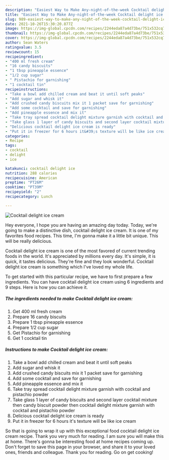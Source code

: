 ```yaml
---
description: "Easiest Way to Make Any-night-of-the-week Cocktail delight ice cream"
title: "Easiest Way to Make Any-night-of-the-week Cocktail delight ice cream"
slug: 989-easiest-way-to-make-any-night-of-the-week-cocktail-delight-ice-cream
date: 2021-10-26T15:30:20.877Z
image: https://img-global.cpcdn.com/recipes/2244eda87a4d73be/751x532cq70/cocktail-delight-ice-cream-recipe-main-photo.jpg
thumbnail: https://img-global.cpcdn.com/recipes/2244eda87a4d73be/751x532cq70/cocktail-delight-ice-cream-recipe-main-photo.jpg
cover: https://img-global.cpcdn.com/recipes/2244eda87a4d73be/751x532cq70/cocktail-delight-ice-cream-recipe-main-photo.jpg
author: Sean Waters
ratingvalue: 3.5
reviewcount: 15
recipeingredient:
- "400 ml fresh cream"
- "16 candy biscuits"
- "1 tbsp pineapple essence"
- "1/2 cup sugar"
- " Pistachio for garnishing"
- "1 cocktail tin"
recipeinstructions:
- "Take a bowl add chilled cream and beat it until soft peaks"
- "Add sugar and whisk it"
- "Add crushed candy biscuits mix it 1 packet save for garnishing"
- "Add some cocktail and save for garnishing"
- "Add pineapple essence and mix it"
- "Take tray spread cocktail delight mixture garnish with cocktail and pistachio powder"
- "Take glass 1 layer of candy biscuits and second layer cocktail mixture then candy biscuit powder then cocktail delight mixture garnish with cocktail and pistachio powder"
- "Delicious cocktail delight ice cream is ready"
- "Put it in freezer for 6 hours it&#39;s texture will be like ice cream"
categories:
- Recipe
tags:
- cocktail
- delight
- ice

katakunci: cocktail delight ice 
nutrition: 288 calories
recipecuisine: American
preptime: "PT26M"
cooktime: "PT39M"
recipeyield: "2"
recipecategory: Lunch

---
```



![Cocktail delight ice cream](https://img-global.cpcdn.com/recipes/2244eda87a4d73be/751x532cq70/cocktail-delight-ice-cream-recipe-main-photo.jpg)

Hey everyone, I hope you are having an amazing day today. Today, we're going to make a distinctive dish, cocktail delight ice cream. It is one of my favorites food recipes. This time, I'm gonna make it a little bit unique. This will be really delicious.



Cocktail delight ice cream is one of the most favored of current trending foods in the world. It's appreciated by millions every day. It's simple, it is quick, it tastes delicious. They're fine and they look wonderful. Cocktail delight ice cream is something which I've loved my whole life.


To get started with this particular recipe, we have to first prepare a few ingredients. You can have cocktail delight ice cream using 6 ingredients and 9 steps. Here is how you can achieve it.

<!--inarticleads1-->

##### The ingredients needed to make Cocktail delight ice cream:

1. Get 400 ml fresh cream
1. Prepare 16 candy biscuits
1. Prepare 1 tbsp pineapple essence
1. Prepare 1/2 cup sugar
1. Get  Pistachio for garnishing
1. Get 1 cocktail tin




<!--inarticleads2-->

##### Instructions to make Cocktail delight ice cream:

1. Take a bowl add chilled cream and beat it until soft peaks
1. Add sugar and whisk it
1. Add crushed candy biscuits mix it 1 packet save for garnishing
1. Add some cocktail and save for garnishing
1. Add pineapple essence and mix it
1. Take tray spread cocktail delight mixture garnish with cocktail and pistachio powder
1. Take glass 1 layer of candy biscuits and second layer cocktail mixture then candy biscuit powder then cocktail delight mixture garnish with cocktail and pistachio powder
1. Delicious cocktail delight ice cream is ready
1. Put it in freezer for 6 hours it&#39;s texture will be like ice cream




So that is going to wrap it up with this exceptional food cocktail delight ice cream recipe. Thank you very much for reading. I am sure you will make this at home. There's gonna be interesting food at home recipes coming up. Don't forget to save this page in your browser, and share it to your loved ones, friends and colleague. Thank you for reading. Go on get cooking!
